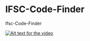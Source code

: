 # IFSC-Code-Finder
Ifsc-Code-Finder

[![Alt text for the video](https://img.youtube.com/vi/gxzTFrKuSAg/0.jpg)](https://www.youtube.com/watch?v=gxzTFrKuSAg)

